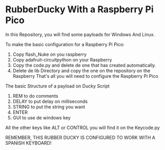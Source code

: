 # RubberDucky With a Raspberry Pi Pico
In this Repository, you will find some payloads for Windows And Linux.

To make the basic configuration for a Raspberry Pi Pico:
1. Copy flash_Nuke on you raspberry
2. Copy adafruit-circuitpython on your Raspberry
3. Copy the code.py and delete de one that has created automatically.
4. Delete de lib Directory and copy the one on the repository on the Raspberry
That's all you will need to configure the Raspberry Pi Pico


The basic Structure of a payload on Ducky Script
1. REM to do comments
2. DELAY to put delay on milliseconds
3. STRING to put the string you want
4. ENTER
5. GUI to use de windows key

All the other keys like ALT or CONTROL you will find it on the Keycode.py

REMEMBER, THIS RUBBER DUCKY IS CONFIGURED TO WORK WITH A SPANISH KEYBOARD!
